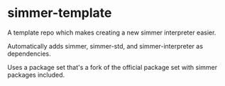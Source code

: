 # simmer-template

A template repo which makes creating a new simmer interpreter easier.

Automatically adds simmer, simmer-std, and simmer-interpreter as dependencies.

Uses a package set that's a fork of the official package set with simmer packages included.
